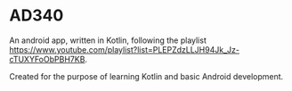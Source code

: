 # AD340

An android app, written in Kotlin, following the playlist https://www.youtube.com/playlist?list=PLEPZdzLLJH94Jk_Jz-cTUXYFoObPBH7KB.

Created for the purpose of learning Kotlin and basic Android development.
